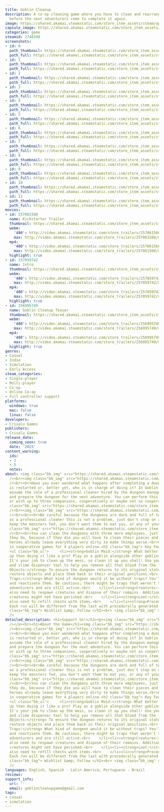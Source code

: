 ```yaml
---
title: Goblin Cleanup
description: A co-op cleaning game where you have to clean and rearrange a dungeon
  before the next adventurers come to complete it again.
image: https://shared.akamai.steamstatic.com/store_item_assets/steam/apps/2748340/header.jpg?t=1732245012
capsule_image: https://shared.akamai.steamstatic.com/store_item_assets/steam/apps/2748340/35a1f35ec4b2cfaf2f73aa7419349426b993651a/capsule_231x87.jpg?t=1732245012
categories: game
steamid: 2748340
screenshots:
- id: 0
  path_thumbnail: https://shared.akamai.steamstatic.com/store_item_assets/steam/apps/2748340/ss_24f6bae3bb3c30107fe52a2987d076819dc841d0.600x338.jpg?t=1732245012
  path_full: https://shared.akamai.steamstatic.com/store_item_assets/steam/apps/2748340/ss_24f6bae3bb3c30107fe52a2987d076819dc841d0.1920x1080.jpg?t=1732245012
- id: 1
  path_thumbnail: https://shared.akamai.steamstatic.com/store_item_assets/steam/apps/2748340/ss_50acc3af63fe312258c9b73c6f18987cd70c4add.600x338.jpg?t=1732245012
  path_full: https://shared.akamai.steamstatic.com/store_item_assets/steam/apps/2748340/ss_50acc3af63fe312258c9b73c6f18987cd70c4add.1920x1080.jpg?t=1732245012
- id: 2
  path_thumbnail: https://shared.akamai.steamstatic.com/store_item_assets/steam/apps/2748340/ss_478f20f68908fcedd873d1c8e7a6b1e8b947a921.600x338.jpg?t=1732245012
  path_full: https://shared.akamai.steamstatic.com/store_item_assets/steam/apps/2748340/ss_478f20f68908fcedd873d1c8e7a6b1e8b947a921.1920x1080.jpg?t=1732245012
- id: 3
  path_thumbnail: https://shared.akamai.steamstatic.com/store_item_assets/steam/apps/2748340/ss_dd6b088e524ccdaa50bdf4004d03bca4b727f9d2.600x338.jpg?t=1732245012
  path_full: https://shared.akamai.steamstatic.com/store_item_assets/steam/apps/2748340/ss_dd6b088e524ccdaa50bdf4004d03bca4b727f9d2.1920x1080.jpg?t=1732245012
- id: 4
  path_thumbnail: https://shared.akamai.steamstatic.com/store_item_assets/steam/apps/2748340/ss_b5d3c4b70d87dcf5fc3a2241bd1308f293506275.600x338.jpg?t=1732245012
  path_full: https://shared.akamai.steamstatic.com/store_item_assets/steam/apps/2748340/ss_b5d3c4b70d87dcf5fc3a2241bd1308f293506275.1920x1080.jpg?t=1732245012
- id: 5
  path_thumbnail: https://shared.akamai.steamstatic.com/store_item_assets/steam/apps/2748340/ss_da62b9b3996ff1b0dd093afe4c84d1ea83ba87c0.600x338.jpg?t=1732245012
  path_full: https://shared.akamai.steamstatic.com/store_item_assets/steam/apps/2748340/ss_da62b9b3996ff1b0dd093afe4c84d1ea83ba87c0.1920x1080.jpg?t=1732245012
- id: 6
  path_thumbnail: https://shared.akamai.steamstatic.com/store_item_assets/steam/apps/2748340/ss_4ecbc40c864d595f91f895dee63f7581a6535f69.600x338.jpg?t=1732245012
  path_full: https://shared.akamai.steamstatic.com/store_item_assets/steam/apps/2748340/ss_4ecbc40c864d595f91f895dee63f7581a6535f69.1920x1080.jpg?t=1732245012
- id: 7
  path_thumbnail: https://shared.akamai.steamstatic.com/store_item_assets/steam/apps/2748340/ss_83c6b3ebf572c2914f4fd5ea93a4ee2665b41826.600x338.jpg?t=1732245012
  path_full: https://shared.akamai.steamstatic.com/store_item_assets/steam/apps/2748340/ss_83c6b3ebf572c2914f4fd5ea93a4ee2665b41826.1920x1080.jpg?t=1732245012
- id: 8
  path_thumbnail: https://shared.akamai.steamstatic.com/store_item_assets/steam/apps/2748340/ss_8612cc52f02802735e2da05bcc5778b279f2a368.600x338.jpg?t=1732245012
  path_full: https://shared.akamai.steamstatic.com/store_item_assets/steam/apps/2748340/ss_8612cc52f02802735e2da05bcc5778b279f2a368.1920x1080.jpg?t=1732245012
- id: 9
  path_thumbnail: https://shared.akamai.steamstatic.com/store_item_assets/steam/apps/2748340/ss_b10e0cabe5967a3f9f0aac4fe8d021fd9c046037.600x338.jpg?t=1732245012
  path_full: https://shared.akamai.steamstatic.com/store_item_assets/steam/apps/2748340/ss_b10e0cabe5967a3f9f0aac4fe8d021fd9c046037.1920x1080.jpg?t=1732245012
- id: 10
  path_thumbnail: https://shared.akamai.steamstatic.com/store_item_assets/steam/apps/2748340/ss_23731ada5d7dfebe3c7765bb2e663a4a3338a9a4.600x338.jpg?t=1732245012
  path_full: https://shared.akamai.steamstatic.com/store_item_assets/steam/apps/2748340/ss_23731ada5d7dfebe3c7765bb2e663a4a3338a9a4.1920x1080.jpg?t=1732245012
- id: 11
  path_thumbnail: https://shared.akamai.steamstatic.com/store_item_assets/steam/apps/2748340/ss_bb4e5dad038060a7562af527f5e330511fcaede3.600x338.jpg?t=1732245012
  path_full: https://shared.akamai.steamstatic.com/store_item_assets/steam/apps/2748340/ss_bb4e5dad038060a7562af527f5e330511fcaede3.1920x1080.jpg?t=1732245012
movies:
- id: 257061560
  name: Kickstarter Trailer
  thumbnail: https://shared.akamai.steamstatic.com/store_item_assets/steam/apps/257061560/7d0f17595f58f13f73055c0d190d4f3f1a346d24/movie_600x337.jpg?t=1727983948
  webm:
    '480': http://video.akamai.steamstatic.com/store_trailers/257061560/movie480_vp9.webm?t=1727983948
    max: http://video.akamai.steamstatic.com/store_trailers/257061560/movie_max_vp9.webm?t=1727983948
  mp4:
    '480': http://video.akamai.steamstatic.com/store_trailers/257061560/movie480.mp4?t=1727983948
    max: http://video.akamai.steamstatic.com/store_trailers/257061560/movie_max.mp4?t=1727983948
  highlight: true
- id: 257059742
  name: Intro
  thumbnail: https://shared.akamai.steamstatic.com/store_item_assets/steam/apps/257059742/0afa8a61b8d9eccfc412553642169824e483148c/movie_600x337.jpg?t=1727490184
  webm:
    '480': http://video.akamai.steamstatic.com/store_trailers/257059742/movie480_vp9.webm?t=1727490184
    max: http://video.akamai.steamstatic.com/store_trailers/257059742/movie_max_vp9.webm?t=1727490184
  mp4:
    '480': http://video.akamai.steamstatic.com/store_trailers/257059742/movie480.mp4?t=1727490184
    max: http://video.akamai.steamstatic.com/store_trailers/257059742/movie_max.mp4?t=1727490184
  highlight: true
- id: 256995749
  name: Goblin Cleanup Teaser
  thumbnail: https://shared.akamai.steamstatic.com/store_item_assets/steam/apps/256995749/movie.293x165.jpg?t=1705968430
  webm:
    '480': http://video.akamai.steamstatic.com/store_trailers/256995749/movie480_vp9.webm?t=1705968430
    max: http://video.akamai.steamstatic.com/store_trailers/256995749/movie_max_vp9.webm?t=1705968430
  mp4:
    '480': http://video.akamai.steamstatic.com/store_trailers/256995749/movie480.mp4?t=1705968430
    max: http://video.akamai.steamstatic.com/store_trailers/256995749/movie_max.mp4?t=1705968430
  highlight: true
genres:
- Casual
- Indie
- Simulation
- Early Access
steam_categories:
- Single-player
- Multi-player
- Co-op
- Online Co-op
- Full controller support
platforms:
  windows: true
  mac: false
  linux: false
developers:
- Crisalu Games
publishers:
- Crisalu Games
release_date:
  coming_soon: true
  date: '2025'
content_warning:
  ids:
  - 2
  - 5
  notes:
about: <img class="bb_img" src="https://shared.akamai.steamstatic.com/store_item_assets/steam/apps/2748340/extras/banner_cleanthedungeon.png?t=1732245012"
  /><br><img class="bb_img" src="https://shared.akamai.steamstatic.com/store_item_assets/steam/apps/2748340/extras/GIF_23-1-2024_16-42-05.gif?t=1732245012"
  /><br><br>Have you ever wondered what happens after completing a dungeon, how it
  is restarted or, better yet, who is in charge of doing it? In Goblin Cleanup, you
  assume the role of a professional cleaner hired by the dungeon manager to clean
  and prepare the dungeon for the next adventure. You can perform this task alone
  or with up to three companions, cooperatively or maybe not so cooperatively!<br><br><br><img
  class="bb_img" src="https://shared.akamai.steamstatic.com/store_item_assets/steam/apps/2748340/extras/Banner2.png?t=1732245012"
  /><br><img class="bb_img" src="https://shared.akamai.steamstatic.com/store_item_assets/steam/apps/2748340/extras/GIF_trampa.gif?t=1732245012"
  /><br><br><br>Be careful because the dungeons are dark and full of terrors, although
  as a professional cleaner this is not a problem, just don't step on a trap, and
  keep the monsters fed, you don't want them to eat you, or any of your friends.<br><br><img
  class="bb_img" src="https://shared.akamai.steamstatic.com/store_item_assets/steam/apps/2748340/extras/Banner3.png?t=1732245012"
  /><br><br>You can clean the dungeons with three more employees, just watch what
  they do, because if they die you will have to clean their pieces and blood, the
  heroes already leave everything very dirty to make things worse.<br>Clean the dungeons
  in cooperative games for 4 players online.<h2 class="bb_tag"> Key Features</h2>
  <ul class="bb_ul">     <li><strong>Goblin Maid:</strong> What better way to clean
  up than doing it like a pro? Play as a goblin alongside other goblins.<br>    </li><li><strong>Clean:</strong>
  It's your job to clean up the mess, so clean it up you shall! Use your Slimop, mimic,
  and slime dispenser tool to help you remove all that blood from the floor and ceiling!<br>    </li><li><strong>Restore
  Objects:</strong> To ensure the dungeon returns to its original state, you must
  restore objects and place them back in their original positions.<br>    </li><li><strong>Restore
  Traps:</strong> What kind of dungeon would it be without traps? You'll need to restore
  and reactivate them. Be cautious; there might be traps that weren't triggered by
  adventurers and are still active.<br>    </li><li><strong>Creatures:</strong> You'll
  also need to respawn creatures and dispose of their remains. Additionally, some
  creatures might not have perished.<br>    </li><li><strong>Loot:</strong> You'll
  also need to refill chests with items.<br>    </li><li><strong>Procedural Dungeon:</strong>
  Each run will be different from the last with procedurally generated dungeons.<br>  </li></ul><h2
  class="bb_tag"> Wishlist &amp; Follow </h2><br> <img class="bb_img" src="https://shared.akamai.steamstatic.com/store_item_assets/steam/apps/2748340/extras/wishlist_follow.gif?t=1732245012"
  />
detailed_description: <h1>Support Us!</h1><p><img class="bb_img" src="https://shared.akamai.steamstatic.com/store_item_assets/steam/apps/2748340/extras/KS_Steam.png?t=1732245012"
  /></p><br><h1>About the Game</h1><img class="bb_img" src="https://shared.akamai.steamstatic.com/store_item_assets/steam/apps/2748340/extras/banner_cleanthedungeon.png?t=1732245012"
  /><br><img class="bb_img" src="https://shared.akamai.steamstatic.com/store_item_assets/steam/apps/2748340/extras/GIF_23-1-2024_16-42-05.gif?t=1732245012"
  /><br><br>Have you ever wondered what happens after completing a dungeon, how it
  is restarted or, better yet, who is in charge of doing it? In Goblin Cleanup, you
  assume the role of a professional cleaner hired by the dungeon manager to clean
  and prepare the dungeon for the next adventure. You can perform this task alone
  or with up to three companions, cooperatively or maybe not so cooperatively!<br><br><br><img
  class="bb_img" src="https://shared.akamai.steamstatic.com/store_item_assets/steam/apps/2748340/extras/Banner2.png?t=1732245012"
  /><br><img class="bb_img" src="https://shared.akamai.steamstatic.com/store_item_assets/steam/apps/2748340/extras/GIF_trampa.gif?t=1732245012"
  /><br><br><br>Be careful because the dungeons are dark and full of terrors, although
  as a professional cleaner this is not a problem, just don't step on a trap, and
  keep the monsters fed, you don't want them to eat you, or any of your friends.<br><br><img
  class="bb_img" src="https://shared.akamai.steamstatic.com/store_item_assets/steam/apps/2748340/extras/Banner3.png?t=1732245012"
  /><br><br>You can clean the dungeons with three more employees, just watch what
  they do, because if they die you will have to clean their pieces and blood, the
  heroes already leave everything very dirty to make things worse.<br>Clean the dungeons
  in cooperative games for 4 players online.<h2 class="bb_tag"> Key Features</h2>
  <ul class="bb_ul">     <li><strong>Goblin Maid:</strong> What better way to clean
  up than doing it like a pro? Play as a goblin alongside other goblins.<br>    </li><li><strong>Clean:</strong>
  It's your job to clean up the mess, so clean it up you shall! Use your Slimop, mimic,
  and slime dispenser tool to help you remove all that blood from the floor and ceiling!<br>    </li><li><strong>Restore
  Objects:</strong> To ensure the dungeon returns to its original state, you must
  restore objects and place them back in their original positions.<br>    </li><li><strong>Restore
  Traps:</strong> What kind of dungeon would it be without traps? You'll need to restore
  and reactivate them. Be cautious; there might be traps that weren't triggered by
  adventurers and are still active.<br>    </li><li><strong>Creatures:</strong> You'll
  also need to respawn creatures and dispose of their remains. Additionally, some
  creatures might not have perished.<br>    </li><li><strong>Loot:</strong> You'll
  also need to refill chests with items.<br>    </li><li><strong>Procedural Dungeon:</strong>
  Each run will be different from the last with procedurally generated dungeons.<br>  </li></ul><h2
  class="bb_tag"> Wishlist &amp; Follow </h2><br> <img class="bb_img" src="https://shared.akamai.steamstatic.com/store_item_assets/steam/apps/2748340/extras/wishlist_follow.gif?t=1732245012"
  />
languages: English, Spanish - Latin America, Portuguese - Brazil
reviews:
support_info:
  url: ''
  email: goblincleanupgame@gmail.com
tags:
- casual
- simulation
---
```


